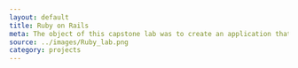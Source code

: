```yaml
---
layout: default
title: Ruby on Rails
meta: The object of this capstone lab was to create an application that housed reviews on all of the local eateries around Alfred NY, using Ruby on Rails
source: ../images/Ruby_lab.png
category: projects
---
```

